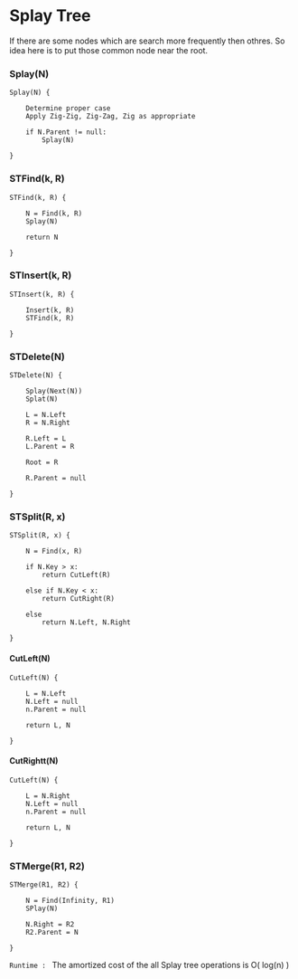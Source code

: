 # Splay Tree

If there are some nodes which are search more frequently then othres. So idea here is to put those common node near the root.

### Splay(N)

	Splay(N) {

		Determine proper case
		Apply Zig-Zig, Zig-Zag, Zig as appropriate

		if N.Parent != null:
			Splay(N)

	}

### STFind(k, R)

	STFind(k, R) {

		N = Find(k, R)
		Splay(N)

		return N

	}

### STInsert(k, R)

	STInsert(k, R) {

		Insert(k, R)
		STFind(k, R)

	}

### STDelete(N)

	STDelete(N) {

		Splay(Next(N))
		Splat(N)

		L = N.Left
		R = N.Right

		R.Left = L
		L.Parent = R

		Root = R

		R.Parent = null

	}

### STSplit(R, x)

	STSplit(R, x) {

		N = Find(x, R)

		if N.Key > x:
			return CutLeft(R)

		else if N.Key < x:
			return CutRight(R)

		else
			return N.Left, N.Right

	}

#### CutLeft(N)

	CutLeft(N) {

		L = N.Left
		N.Left = null
		n.Parent = null

		return L, N

	}

#### CutRightt(N)

	CutLeft(N) {

		L = N.Right
		N.Left = null
		n.Parent = null

		return L, N

	}

### STMerge(R1, R2)

	STMerge(R1, R2) {

		N = Find(Infinity, R1)
		SPlay(N)

		N.Right = R2
		R2.Parent = N

	}

`Runtime : ` The amortized cost of the all Splay tree operations is O( log(n) )